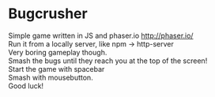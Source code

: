# Bugcrusher
Simple game written in JS and phaser.io http://phaser.io/ <br/>
Run it from a locally server, like npm -> http-server <br/>
Very boring gameplay though. <br/>
Smash the bugs until they reach you at the top of the screen! <br/>
Start the game with spacebar <br/>
Smash with mousebutton. <br/>
Good luck!
